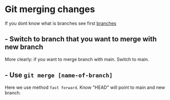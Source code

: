# Git merging changes

If you dont know what is branches see first [branches](https://github.com/Chomikens/Git-and-terminal/blob/main/git-basic/branches.md#branches)

## - Switch to branch that you want to merge with new branch
More clearly: if you want to merge branch with main. Switch to main. 

## - Use `git merge [name-of-branch]`

Here we use method `fast forward`. 
Know "HEAD" will point to main and new branch.